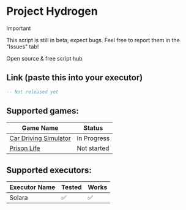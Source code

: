 # Project Hydrogen

> [!IMPORTANT]
> This script is still in beta, expect bugs. Feel free to report them in the "Issues" tab!

Open source & free script hub

## Link (paste this into your executor)

```lua
-- Not released yet
```

## Supported games:
| Game Name  | Status |
| ------------- | ------------- |
| [Car Driving Simulator](https://www.roblox.com/games/1137431029)  | In Progress  |
| [Prison Life](https://www.roblox.com/games/155615604)  | Not started  |

## Supported executors:
| Executor Name  | Tested | Works |
| ------------- | ------------- | ------------- |
| Solara  | ✅  | ✅ |
